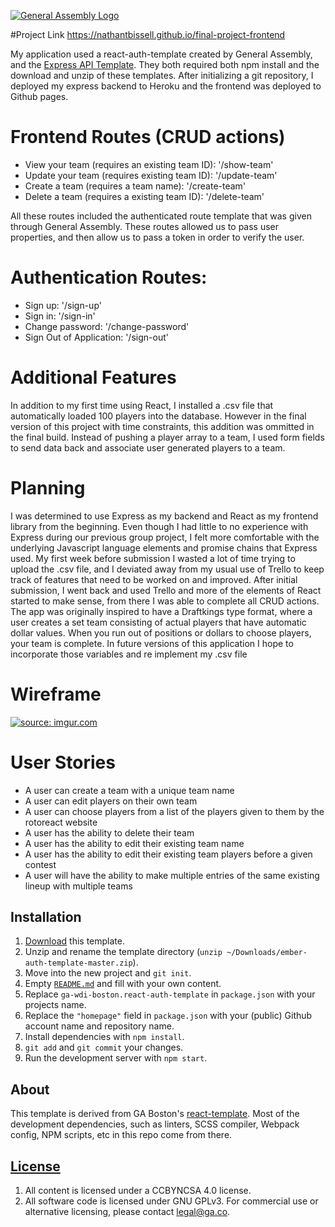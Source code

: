 [![General Assembly Logo](https://camo.githubusercontent.com/1a91b05b8f4d44b5bbfb83abac2b0996d8e26c92/687474703a2f2f692e696d6775722e636f6d2f6b6538555354712e706e67)](https://generalassemb.ly/education/web-development-immersive)

#Project Link
https://nathantbissell.github.io/final-project-frontend

My application used a react-auth-template created by General Assembly, and the [Express API Template](https://git.generalassemb.ly/ga-wdi-boston/express-api-template). They both required both npm install and the download and unzip of these templates. After initializing a git repository, I deployed my express backend to Heroku and the frontend was deployed to Github pages.

# Frontend Routes (CRUD actions)
- View your team (requires an existing team ID): '/show-team'
- Update your team (requires existing team ID): '/update-team'
- Create a team (requires a team name): '/create-team'
- Delete a team (requires a existing team ID): '/delete-team'

All these routes included the authenticated route template that was given through General Assembly. These routes allowed us to pass user properties, and then allow us to pass a token in order to verify the user. 


# Authentication Routes:
- Sign up: '/sign-up'
- Sign in: '/sign-in'
- Change password: '/change-password'
- Sign Out of Application: '/sign-out'

# Additional Features

In addition to my first time using React, I installed a .csv file that automatically loaded 100 players into the database. However in the final version of this project with time constraints, this addition was ommitted in the final build. Instead of pushing a player array to a team, I used form fields to send data back and associate user generated players to a team.

# Planning

I was determined to use Express as my backend and React as my frontend library from the beginning. Even though I had little to no experience with Express during our previous group project, I felt more comfortable with the underlying Javascript language elements and promise chains that Express used. My first week before submission I wasted a lot of time trying to upload the .csv file, and I deviated away from my usual use of Trello to keep track of features that need to be worked on and improved. After initial submission, I went back and used Trello and more of the elements of React started to make sense, from there I was able to complete all CRUD actions. The app was originally inspired to have a Draftkings type format, where a user creates a set team consisting of actual players that have automatic dollar values. When you run out of positions or dollars to choose players, your team is complete. In future versions of this application I hope to incorporate those variables and re implement my .csv file

# Wireframe
<a href="https://imgur.com/PWwOkWq"><img src="https://i.imgur.com/PWwOkWq.jpg" title="source: imgur.com" /></a>


 # User Stories

- A user can create a team with a unique team name
- A user can edit players on their own team
- A user can choose players from a list of the players given to them by the rotoreact website
- A user has the ability to delete their team
- A user has the ability to edit their existing team name
- A user has the ability to edit their existing team players before a given contest
- A user will have the ability to make multiple entries of the same existing lineup with multiple teams




## Installation

1. [Download](../../archive/master.zip) this template.
1. Unzip and rename the template directory (`unzip ~/Downloads/ember-auth-template-master.zip`).
1. Move into the new project and `git init`.
1. Empty [`README.md`](README.md) and fill with your own content.
1. Replace `ga-wdi-boston.react-auth-template` in `package.json` with your
   projects name.
1. Replace the `"homepage"` field in `package.json` with your (public) Github
   account name and repository name.
1. Install dependencies with `npm install`.
1. `git add` and `git commit` your changes.
1. Run the development server with `npm start`.

## About

This template is derived from GA Boston's [react-template](https://git.generalassemb.ly/ga-wdi-boston/react-template).
Most of the development dependencies, such as linters, SCSS compiler, Webpack
config, NPM scripts, etc in this repo come from there.


## [License](LICENSE)

1.  All content is licensed under a CC­BY­NC­SA 4.0 license.
1.  All software code is licensed under GNU GPLv3. For commercial use or
    alternative licensing, please contact legal@ga.co.
